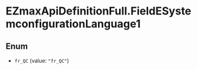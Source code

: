 # EZmaxApiDefinitionFull.FieldESystemconfigurationLanguage1

## Enum


* `fr_QC` (value: `"fr_QC"`)


